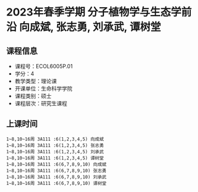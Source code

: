 # 2023年春季学期 分子植物学与生态学前沿 向成斌, 张志勇, 刘承武, 谭树堂






## 课程信息

- 课程号：ECOL6005P.01
- 学分：4
- 教学类型：理论课
- 开课单位：生命科学学院
- 课程类别：硕士
- 课程层次：研究生课程

## 上课时间

```
1~8,10~16周 3A111 :6(1,2,3,4,5) 向成斌
1~8,10~16周 3A111 :6(1,2,3,4,5) 张志勇
1~8,10~16周 3A111 :6(1,2,3,4,5) 刘承武
1~8,10~16周 3A111 :6(1,2,3,4,5) 谭树堂
1~8,10~16周 3A111 :6(6,7,8,9,10) 向成斌
1~8,10~16周 3A111 :6(6,7,8,9,10) 张志勇
1~8,10~16周 3A111 :6(6,7,8,9,10) 刘承武
1~8,10~16周 3A111 :6(6,7,8,9,10) 谭树堂
```

